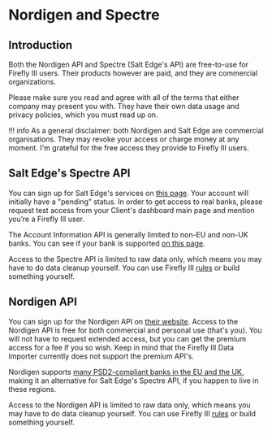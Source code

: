 # Nordigen and Spectre

## Introduction

Both the Nordigen API and Spectre (Salt Edge's API) are free-to-use for Firefly III users. Their products however are paid, and they are commercial organizations.

Please make sure you read and agree with all of the terms that either company may present you with. They have their own data usage and privacy policies, which you must read up on.

!!! info
	As a general disclaimer: both Nordigen and Salt Edge are commercial organisations. They may revoke your access or charge money at any moment. I'm grateful for the free access they provide to Firefly III users.

## Salt Edge's Spectre API

You can sign up for Salt Edge's services on [this page](https://www.saltedge.com/client_users/sign_up). Your account will initially have a "pending” status. In order to get access to real banks, please request test access from your Client's dashboard main page and mention you’re a Firefly III user.

The Account Information API is generally limited to non-EU and non-UK banks. You can see if your bank is supported [on this page](https://www.saltedge.com/products/spectre/countries?channel%5B%5D=non_regulated).

Access to the Spectre API is limited to raw data only, which means you may have to do data cleanup yourself. You can use Firefly III [rules](../../firefly-iii/pages-and-features/rules.md) or build something yourself.

## Nordigen API

You can sign up for the Nordigen API on [their website](https://nordigen.com/en/). Access to the Nordigen API is free for both commercial and personal use (that's you). You will not have to request extended access, but you can get the premium access for a fee if you so wish. Keep in mind that the Firefly III Data Importer currently does not support the premium API's.

Nordigen supports [many PSD2-compliant banks in the EU and the UK](https://nordigen.com/en/coverage/), making it an alternative for Salt Edge's Spectre API, if you happen to live in these regions. 

Access to the Nordigen API is limited to raw data only, which means you may have to do data cleanup yourself. You can use Firefly III [rules](../../firefly-iii/pages-and-features/rules.md) or build something yourself.
